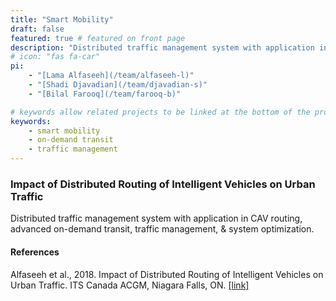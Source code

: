 ```yaml
---
title: "Smart Mobility"
draft: false
featured: true # featured on front page
description: "Distributed traffic management system with application in CAV routing, advanced on-demand transit, traffic management, & system optimization."
# icon: "fas fa-car"
pi:
    - "[Lama Alfaseeh](/team/alfaseeh-l)"
    - "[Shadi Djavadian](/team/djavadian-s)"
    - "[Bilal Farooq](/team/farooq-b)"

# keywords allow related projects to be linked at the bottom of the project page
keywords:
    - smart mobility
    - on-demand transit
    - traffic management
---
```

<!-- content body -->
### Impact of Distributed Routing of Intelligent Vehicles on Urban Traffic

Distributed traffic management system with application in CAV routing, advanced on-demand transit, traffic management, & system optimization.

#### References

Alfaseeh et al., 2018. Impact of Distributed Routing of Intelligent Vehicles on Urban Traffic. ITS Canada ACGM, Niagara Falls, ON. [[link]](e2ecav2018.pdf)
